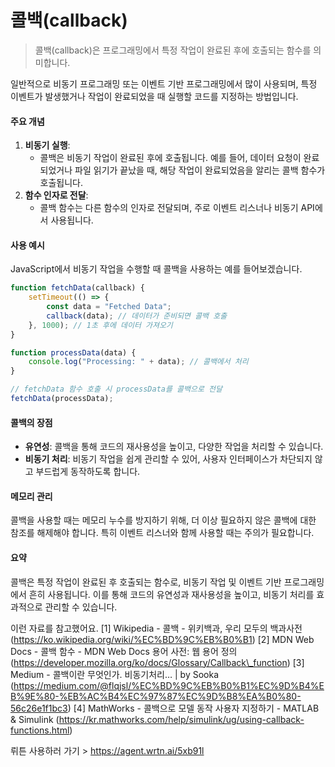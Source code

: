 # 콜백(callback)

> 콜백(callback)은 프로그래밍에서 특정 작업이 완료된 후에 호출되는 함수를 의미합니다.&#x20;

일반적으로 비동기 프로그래밍 또는 이벤트 기반 프로그래밍에서 많이 사용되며, 특정 이벤트가 발생했거나 작업이 완료되었을 때 실행할 코드를 지정하는 방법입니다.

#### 주요 개념

1. **비동기 실행**:
   * 콜백은 비동기 작업이 완료된 후에 호출됩니다. 예를 들어, 데이터 요청이 완료되었거나 파일 읽기가 끝났을 때, 해당 작업이 완료되었음을 알리는 콜백 함수가 호출됩니다.
2. **함수 인자로 전달**:
   * 콜백 함수는 다른 함수의 인자로 전달되며, 주로 이벤트 리스너나 비동기 API에서 사용됩니다.

#### 사용 예시

JavaScript에서 비동기 작업을 수행할 때 콜백을 사용하는 예를 들어보겠습니다.

```javascript
function fetchData(callback) {
    setTimeout(() => {
        const data = "Fetched Data";
        callback(data); // 데이터가 준비되면 콜백 호출
    }, 1000); // 1초 후에 데이터 가져오기
}

function processData(data) {
    console.log("Processing: " + data); // 콜백에서 처리
}

// fetchData 함수 호출 시 processData를 콜백으로 전달
fetchData(processData);
```

#### 콜백의 장점

* **유연성**: 콜백을 통해 코드의 재사용성을 높이고, 다양한 작업을 처리할 수 있습니다.
* **비동기 처리**: 비동기 작업을 쉽게 관리할 수 있어, 사용자 인터페이스가 차단되지 않고 부드럽게 동작하도록 합니다.

#### 메모리 관리

콜백을 사용할 때는 메모리 누수를 방지하기 위해, 더 이상 필요하지 않은 콜백에 대한 참조를 해제해야 합니다. 특히 이벤트 리스너와 함께 사용할 때는 주의가 필요합니다.

#### 요약

콜백은 특정 작업이 완료된 후 호출되는 함수로, 비동기 작업 및 이벤트 기반 프로그래밍에서 흔히 사용됩니다. 이를 통해 코드의 유연성과 재사용성을 높이고, 비동기 처리를 효과적으로 관리할 수 있습니다.

이런 자료를 참고했어요. \[1] Wikipedia - 콜백 - 위키백과, 우리 모두의 백과사전 (https://ko.wikipedia.org/wiki/%EC%BD%9C%EB%B0%B1) \[2] MDN Web Docs - 콜백 함수 - MDN Web Docs 용어 사전: 웹 용어 정의 (https://developer.mozilla.org/ko/docs/Glossary/Callback\_function) \[3] Medium - 콜백이란 무엇인가. 비동기처리… | by Sooka (https://medium.com/@flqjsl/%EC%BD%9C%EB%B0%B1%EC%9D%B4%EB%9E%80-%EB%AC%B4%EC%97%87%EC%9D%B8%EA%B0%80-56c26e1f1bc3) \[4] MathWorks - 콜백으로 모델 동작 사용자 지정하기 - MATLAB & Simulink (https://kr.mathworks.com/help/simulink/ug/using-callback-functions.html)

뤼튼 사용하러 가기 > https://agent.wrtn.ai/5xb91l
